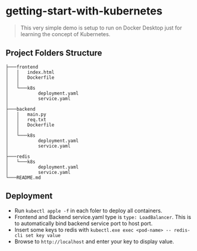 ﻿# getting-start-with-kubernetes
>This very simple demo is setup to run on Docker Desktop just for learning the concept of Kubernetes.

## Project Folders Structure
~~~
├───frontend
│   │   index.html
│   │   Dockerfile
│   │
│   └───k8s
│           deployment.yaml
│           service.yaml
│
├───backend
│   │   main.py
│   │   req.txt
│   │   Dockerfile
│   │
│   └───k8s
│           deployment.yaml
│           service.yaml
│
├───redis
│   └───k8s
│           deployment.yaml
│           service.yaml
└───README.md
~~~

## Deployment
- Run `kubectl apple -f` in each foler to deploy all containers.
- Frontend and Backend service.yaml type is `type: LoadBalancer`. This is to automatically bind backend service port to host port.
- Insert some keys to redis with `kubectl.exe exec <pod-name> -- redis-cli set key value`
- Browse to `http://localhost` and enter your key to display value.
